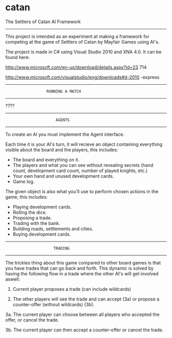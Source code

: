 catan
==========================================================

The Settlers of Catan AI Framework

----------------------------------------------------------
This project is intended as an experiment at making a
framework for competing at the game of Settlers of Catan
by Mayfair Games using AI's.

The project is made in C# using Visual Studio 2010 and
XNA 4.0. It can be found here:

http://www.microsoft.com/en-us/download/details.aspx?id=23
714

http://www.microsoft.com/visualstudio/eng/downloads#d-2010
-express

----------------------------------------------------------
                      RUNNING A MATCH
----------------------------------------------------------

????

----------------------------------------------------------
                          AGENTS
----------------------------------------------------------
To create an AI you must implement the Agent interface.

Each time it is your AI's turn, it will recieve an object
containing everything visible about the board and the
players, this includes:

* The board and everything on it.
* The players and what you can see without revealing
  secrets (hand count, development card count, number of
  played knights, etc.)
* Your own hand and unused development cards.
* Game log.
  
The given object is also what you'll use to perform chosen
actions in the game, this includes:

* Playing development cards.
* Rolling the dice.
* Proposing a trade.
* Trading with the bank.
* Building roads, settlements and cities.
* Buying development cards.

----------------------------------------------------------
                         TRADING
----------------------------------------------------------

The trickies thing about this game compared to other board
games is that you have trades that can go back and forth.
This dynamic is solved by having the following flow in a
trade where the other AI's will get involved aswell:

1.  Current player proposes a trade (can include 
    wildcards)

2.  The other players will see the trade and can accept
   (3a) or propose a counter-offer (without wildcards)
   (3b).
   
3a. The current player can choose between all players
    who accepted the offer, or cancel the trade.
	
3b. The current player can then accept a counter-offer
    or cancel the trade.
